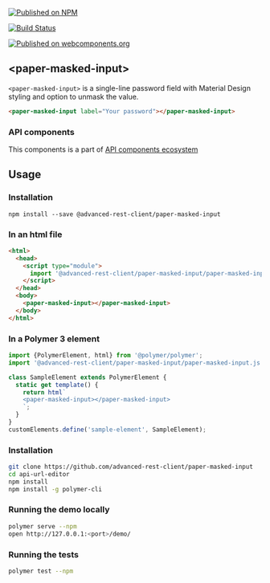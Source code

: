 [![Published on NPM](https://img.shields.io/npm/v/@advanced-rest-client/paper-masked-input.svg)](https://www.npmjs.com/package/@advanced-rest-client/paper-masked-input)

[![Build Status](https://travis-ci.org/advanced-rest-client/api-url-data-model.svg?branch=stage)](https://travis-ci.org/advanced-rest-client/paper-masked-input)

[![Published on webcomponents.org](https://img.shields.io/badge/webcomponents.org-published-blue.svg)](https://www.webcomponents.org/element/advanced-rest-client/paper-masked-input)

## &lt;paper-masked-input&gt;

`<paper-masked-input>` is a single-line password field with Material Design styling and option to unmask the value.


```html
<paper-masked-input label="Your password"></paper-masked-input>
```

### API components

This components is a part of [API components ecosystem](https://elements.advancedrestclient.com/)

## Usage

### Installation
```
npm install --save @advanced-rest-client/paper-masked-input
```

### In an html file

```html
<html>
  <head>
    <script type="module">
      import '@advanced-rest-client/paper-masked-input/paper-masked-input.js';
    </script>
  </head>
  <body>
    <paper-masked-input></paper-masked-input>
  </body>
</html>
```

### In a Polymer 3 element

```js
import {PolymerElement, html} from '@polymer/polymer';
import '@advanced-rest-client/paper-masked-input/paper-masked-input.js';

class SampleElement extends PolymerElement {
  static get template() {
    return html`
    <paper-masked-input></paper-masked-input>
    `;
  }
}
customElements.define('sample-element', SampleElement);
```

### Installation

```sh
git clone https://github.com/advanced-rest-client/paper-masked-input
cd api-url-editor
npm install
npm install -g polymer-cli
```

### Running the demo locally

```sh
polymer serve --npm
open http://127.0.0.1:<port>/demo/
```

### Running the tests
```sh
polymer test --npm
```
